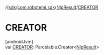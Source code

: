 //[sdk](../../../index.md)/[com.robotemi.sdk](../index.md)/[NlpResult](index.md)/[CREATOR](-c-r-e-a-t-o-r.md)

# CREATOR

[androidJvm]\
val [CREATOR](-c-r-e-a-t-o-r.md): Parcelable.Creator&lt;[NlpResult](index.md)&gt;

